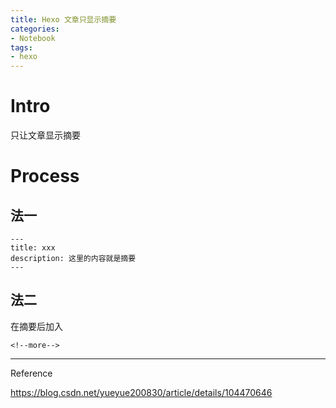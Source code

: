```yaml
---
title: Hexo 文章只显示摘要
categories:
- Notebook
tags:
- hexo
---
```


# Intro

只让文章显示摘要

<!--more-->

# Process

## 法一

```
---
title: xxx
description: 这里的内容就是摘要
---
```

## 法二

在摘要后加入

```
<!--more-->
```







----

Reference

https://blog.csdn.net/yueyue200830/article/details/104470646